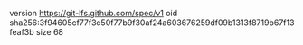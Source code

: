 version https://git-lfs.github.com/spec/v1
oid sha256:3f94605cf77f3c50f77b9f30af24a603676259df09b1313f8719b67f13feaf3b
size 68
